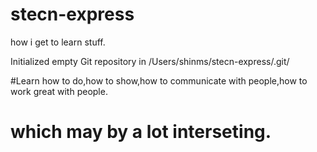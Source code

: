 stecn-express
=============

how i get to learn stuff.

Initialized empty Git repository in /Users/shinms/stecn-express/.git/

#Learn how to do,how to show,how to communicate with people,how to work great with people.
# which may by a lot interseting.

